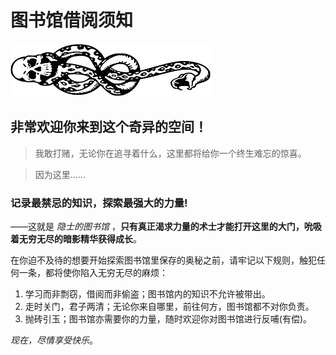 # 图书馆借阅须知

![黑魔标记](amWiki/images/logo.jpg "黑魔标记")  

## 非常欢迎你来到这个奇异的空间！

>我敢打赌，无论你在追寻着什么，这里都将给你一个终生难忘的惊喜。

>因为这里……

### 记录最禁忌的知识，探索最强大的力量!
——这就是 *隐士的图书馆* ，**只有真正渴求力量的术士才能打开这里的大门，吮吸着无穷无尽的暗影精华获得成长**。

在你迫不及待的想要开始探索图书馆里保存的奥秘之前，请牢记以下规则，触犯任何一条，都将使你陷入无穷无尽的麻烦：

1. 学习而非剽窃，借阅而非偷盗；图书馆内的知识不允许被带出。
2. 走时关门，君子两清；无论你来自哪里，前往何方，图书馆都不对你负责。
3. 抛砖引玉；图书馆亦需要你的力量，随时欢迎你对图书馆进行反哺(有偿)。

*现在，尽情享受快乐*。